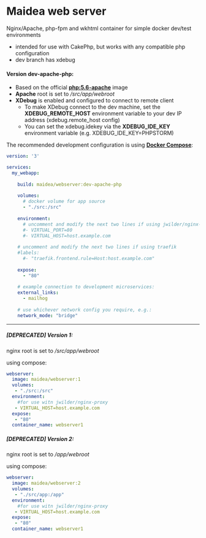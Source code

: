 # Maidea web server
Nginx/Apache, php-fpm and wkhtml container for simple docker dev/test environments
* intended for use with CakePhp, but works with any compatible php configuration
* dev branch has xdebug

#### Version dev-apache-php:

* Based on the official **[php:5.6-apache](https://hub.docker.com/r/library/php/)** image
* **Apache** root is set to */src/app/webroot*
* **XDebug** is enabled and configured to connect to remote client
    * To make XDebug connect to the dev machine, set the **XDEBUG_REMOTE_HOST** environment variable to your dev IP address (xdebug.remote_host config)
    * You can set the xdebug.idekey via the **XDEBUG_IDE_KEY** environment variable (e.g. XDEBUG_IDE_KEY=PHPSTORM)


The recommended development configuration is using **[Docker Compose](https://docs.docker.com/compose/)**:
```yaml
version: '3'

services:
  my_webapp:
  
    build: maidea/webserver:dev-apache-php
    
    volumes:
      # docker volume for app source
      - "./src:/src"
      
    environment:
      # uncomment and modify the next two lines if using jwilder/nginx-proxy
      #- VIRTUAL_PORT=80
      #- VIRTUAL_HOST=host.example.com
      
    # uncomment and modify the next two lines if using traefik
    #labels:
      #- "traefik.frontend.rule=Host:host.example.com"
      
    expose:
      - "80"
    
    # example connection to development microservices:
    external_links:
      - mailhog
      
    # use whichever network config you require, e.g.:
    network_mode: "bridge"
  ```

---

##### [DEPRECATED] Version 1:
nginx root is set to */src/app/webroot*

using compose:
```yaml
webserver:
  image: maidea/webserver:1
  volumes:
   - "./src:/src"
  environment:
    #for use witn jwilder/nginx-proxy
   - VIRTUAL_HOST=host.example.com
  expose:
   - "80"
  container_name: webserver1
  ```


##### [DEPRECATED] Version 2:

nginx root is set to */app/webroot*

using compose:
```yaml
webserver:
  image: maidea/webserver:2
  volumes:
   - "./src/app:/app"
  environment:
    #for use witn jwilder/nginx-proxy
   - VIRTUAL_HOST=host.example.com
  expose:
   - "80"
  container_name: webserver1
  ```
